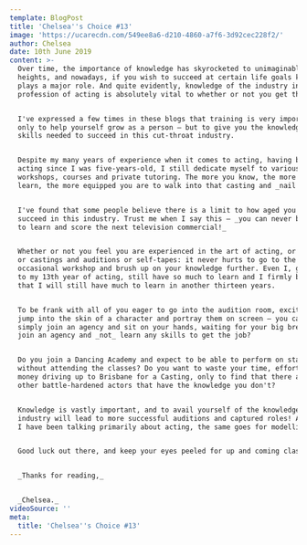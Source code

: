 ```yaml
---
template: BlogPost
title: 'Chelsea''s Choice #13'
image: 'https://ucarecdn.com/549ee8a6-d210-4860-a7f6-3d92cec228f2/'
author: Chelsea
date: 10th June 2019
content: >-
  Over time, the importance of knowledge has skyrocketed to unimaginable
  heights, and nowadays, if you wish to succeed at certain life goals knowledge
  plays a major role. And quite evidently, knowledge of the industry in the
  profession of acting is absolutely vital to whether or not you get that role.


  I've expressed a few times in these blogs that training is very important, not
  only to help yourself grow as a person — but to give you the knowledge and
  skills needed to succeed in this cut-throat industry.


  Despite my many years of experience when it comes to acting, having been
  acting since I was five-years-old, I still dedicate myself to various
  workshops, courses and private tutoring. The more you know, the more you
  learn, the more equipped you are to walk into that casting and _nail it._


  I've found that some people believe there is a limit to how aged you can be to
  succeed in this industry. Trust me when I say this — _you can never be too old
  to learn and score the next television commercial!_


  Whether or not you feel you are experienced in the art of acting, or scripts,
  or castings and auditions or self-tapes: it never hurts to go to the
  occasional workshop and brush up on your knowledge further. Even I, going on
  to my 13th year of acting, still have so much to learn and I firmly believe
  that I will still have much to learn in another thirteen years.


  To be frank with all of you eager to go into the audition room, excited to
  jump into the skin of a character and portray them on screen — you cannot
  simply join an agency and sit on your hands, waiting for your big break. Why
  join an agency and _not_ learn any skills to get the job?


  Do you join a Dancing Academy and expect to be able to perform on stage
  without attending the classes? Do you want to waste your time, effort and
  money driving up to Brisbane for a Casting, only to find that there are thirty
  other battle-hardened actors that have the knowledge you don't?


  Knowledge is vastly important, and to avail yourself of the knowledge of this
  industry will lead to more successful auditions and captured roles! And though
  I have been talking primarily about acting, the same goes for modelling.


  Good luck out there, and keep your eyes peeled for up and coming classes!


  _Thanks for reading,_


  _Chelsea._
videoSource: ''
meta:
  title: 'Chelsea''s Choice #13'
---
```



